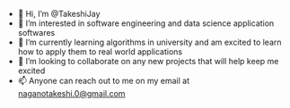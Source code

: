 - 👋 Hi, I’m @TakeshiJay
- 👀 I’m interested in software engineering and data science application softwares
- 🌱 I’m currently learning algorithms in university and am excited to learn how to apply them to real world applications
- 💞️ I’m looking to collaborate on any new projects that will help keep me excited 
- 📫 Anyone can reach out to me on my email at naganotakeshi.0@gmail.com

<!---
TakeshiJay/TakeshiJay is a ✨ special ✨ repository because its `README.md` (this file) appears on your GitHub profile.
You can click the Preview link to take a look at your changes.
--->
